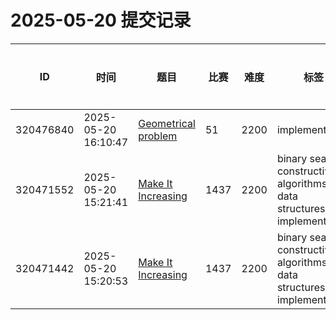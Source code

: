 # 2025-05-20 提交记录

 | ID | 时间 | 题目 | 比赛 | 难度 | 标签 | 结果 | 测试用例 | 运行时间 | 内存消耗 |
 |----|------|-----|-----|------|-----|------|---------|--------|----------|
 | 320476840 | 2025-05-20  16:10:47 | [Geometrical problem](https://codeforces.com/problemset/problem/51/D) | 51 | 2200 | implementation | OK | 99 | 154ms | 100KB |
 | 320471552 | 2025-05-20  15:21:41 | [Make It Increasing](https://codeforces.com/problemset/problem/1437/E) | 1437 | 2200 | binary search, constructive algorithms, data structures, dp, implementation | OK | 106 | 202ms | 4500KB |
 | 320471442 | 2025-05-20  15:20:53 | [Make It Increasing](https://codeforces.com/problemset/problem/1437/E) | 1437 | 2200 | binary search, constructive algorithms, data structures, dp, implementation | WRONG_ANSWER | 0 | 62ms | 300KB |